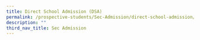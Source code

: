 ```yaml
---
title: Direct School Admission (DSA)
permalink: /prospective-students/Sec-Admission/direct-school-admission/
description: ""
third_nav_title: Sec Admission
---
```

